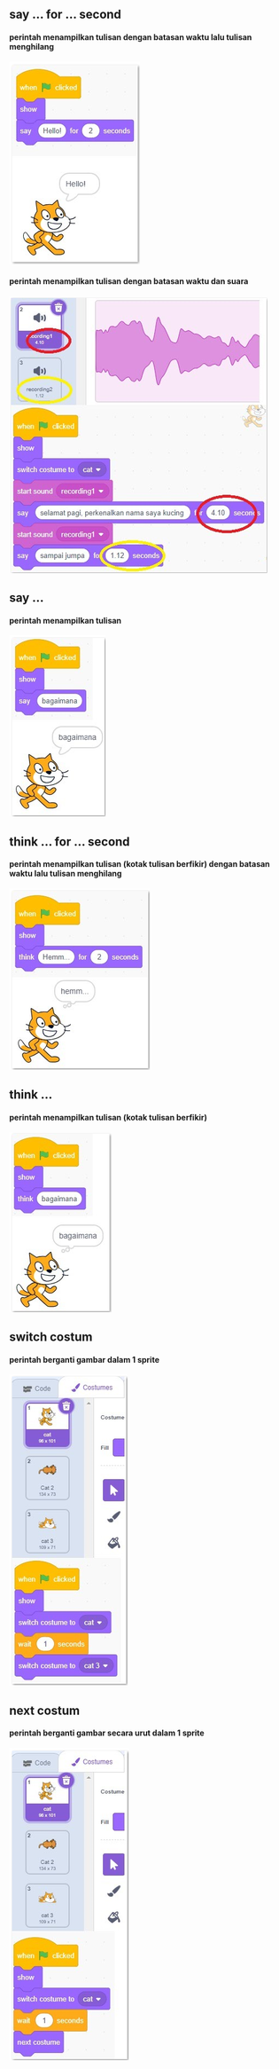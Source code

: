 ## say ... for ... second
#### perintah menampilkan tulisan dengan batasan waktu lalu tulisan menghilang
![](say-for.png)
#### perintah menampilkan tulisan dengan batasan waktu dan suara
![](say-for-sound.png)
## say ...
#### perintah menampilkan tulisan 
![](say.png)
## think ... for ... second
#### perintah menampilkan tulisan (kotak tulisan berfikir) dengan batasan waktu lalu tulisan menghilang
![](think-for.png)
## think ...
#### perintah menampilkan tulisan (kotak tulisan berfikir) 
![](think.png)
## switch costum
#### perintah berganti gambar dalam 1 sprite
![](switch-costum.png)
## next costum
#### perintah berganti gambar secara urut dalam 1 sprite
![](next-costum.png)

